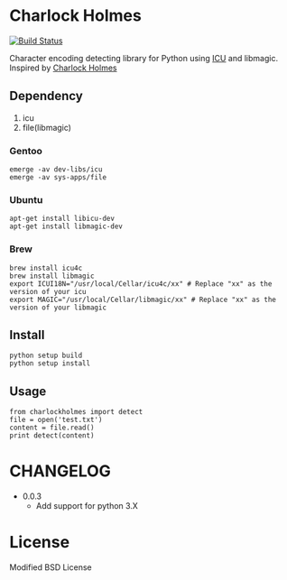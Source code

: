 # Charlock Holmes
[![Build Status](https://travis-ci.org/douban/PyCharlockHolmes.png)](https://travis-ci.org/douban/PyCharlockHolmes)

Character encoding detecting library for Python using [ICU](http://site.icu-project.org/) and libmagic. Inspired by [Charlock Holmes](https://github.com/brianmario/charlock_holmes)

## Dependency
1. icu
2. file(libmagic)

### Gentoo
    emerge -av dev-libs/icu
    emerge -av sys-apps/file

### Ubuntu
    apt-get install libicu-dev
    apt-get install libmagic-dev

### Brew
    brew install icu4c
    brew install libmagic
    export ICUI18N="/usr/local/Cellar/icu4c/xx" # Replace "xx" as the version of your icu
    export MAGIC="/usr/local/Cellar/libmagic/xx" # Replace "xx" as the version of your libmagic

## Install

    python setup build
    python setup install

## Usage

    from charlockholmes import detect
    file = open('test.txt')
    content = file.read()
    print detect(content)

# CHANGELOG
- 0.0.3
    - Add support for python 3.X

# License
Modified BSD License

